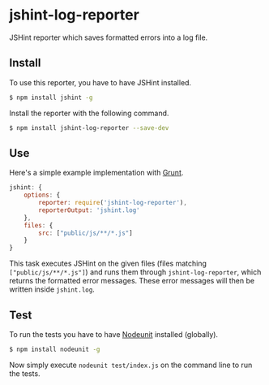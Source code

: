jshint-log-reporter
===================

JSHint reporter which saves formatted errors into a log file. 

## Install

To use this reporter, you have to have JSHint installed.

```bash
$ npm install jshint -g
```

Install the reporter with the following command.

```bash
$ npm install jshint-log-reporter --save-dev
```

## Use

Here's a simple example implementation with [Grunt](http://gruntjs.com).

```javascript
jshint: {
	options: {
		reporter: require('jshint-log-reporter'),
		reporterOutput: 'jshint.log'
	},
	files: {
		src: ["public/js/**/*.js"]
	}
}
```

This task executes JSHint on the given files (files matching `["public/js/**/*.js"]`) and runs them through `jshint-log-reporter`, which returns the formatted error messages. These error messages will then be written inside `jshint.log`.

## Test

To run the tests you have to have [Nodeunit](https://github.com/caolan/nodeunit) installed (globally). 

```bash
$ npm install nodeunit -g
```

Now simply execute `nodeunit test/index.js` on the command line to run the tests.
